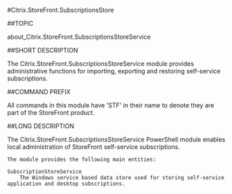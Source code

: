 #Citrix.StoreFront.SubscriptionsStore
##TOPIC
about_Citrix.StoreFront.SubscriptionsStoreService
##SHORT DESCRIPTION
The Citrix.StoreFront.SubscriptionsStoreService module provides administrative functions for importing, exporting and restoring self-service subscriptions.
##COMMAND PREFIX
All commands in this module have 'STF' in their name to denote they are part of the StoreFront product.
##LONG DESCRIPTION
The Citrix.StoreFront.SubscriptionsStoreService PowerShell module enables local administration of StoreFront self-service subscriptions. 

    The module provides the following main entities: 

    SubscriptionStoreService 
        The Windows service based data store used for storing self-service application and desktop subscriptions.
